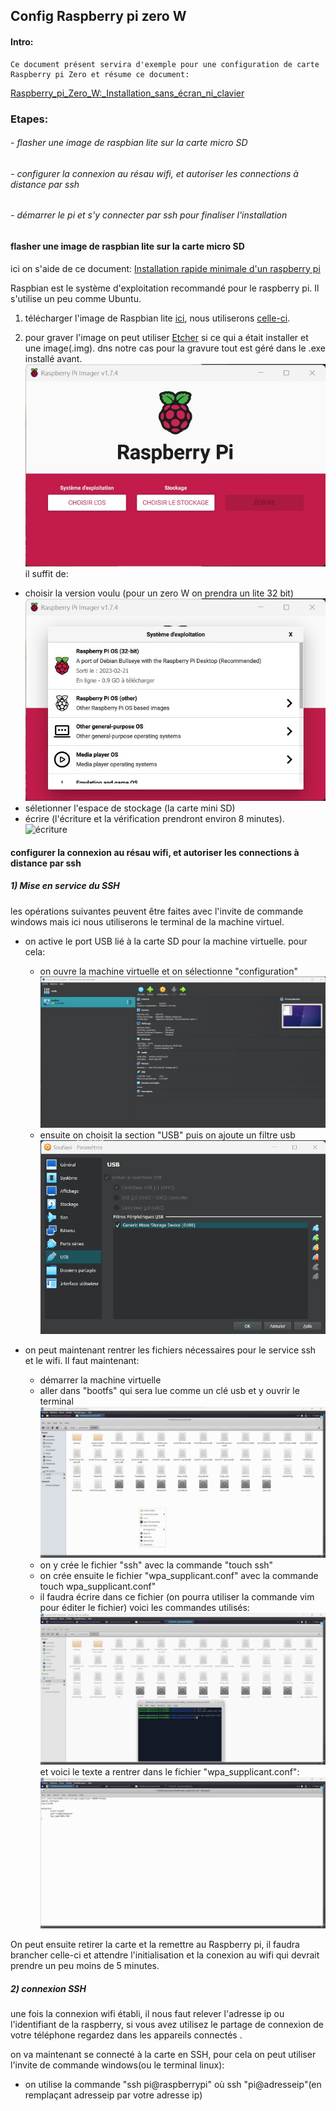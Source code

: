 ## Config Raspberry pi zero W

#### Intro:
    Ce document présent servira d'exemple pour une configuration de carte Raspberry pi Zero et résume ce document:
 [Raspberry_pi_Zero_W:_Installation_sans_écran_ni_clavier](https://thedatafrog.com/fr/articles/raspberry-pi-zero-headless-install/)

### Etapes:
###### - flasher une image de raspbian lite sur la carte micro SD
###### - configurer la connexion au résau wifi, et autoriser les connections à distance par ssh
###### - démarrer le pi et s'y connecter par ssh pour finaliser l'installation

####  flasher une image de raspbian lite sur la carte micro SD
ici on s'aide de ce document: [Installation rapide minimale d'un raspberry pi](https://thedatafrog.com/fr/articles/minimal-install-raspberry-pi/)

Raspbian est le système d'exploitation recommandé pour le raspberry pi. Il s'utilise un peu comme Ubuntu.

1) télécharger l'image de Raspbian lite [ici](https://www.raspberrypi.com/software/), nous utiliserons [celle-ci](liensgithub).

2) pour graver l'image on peut utiliser [Etcher](https://www.balena.io/etcher) si ce qui a était installer et une image(.img).
dns notre cas pour la gravure tout est géré dans le .exe installé avant.
![imager](https://github.com/YOUSSNDR/PolySnake/blob/4ac6e7a7b111ad55d9ccb3da3fdd20d2143687f6/Raspberry%20pi/Raspberry%20pi%20zero%20config/aide%20images/rasberrypi_imager.jpg)
il suffit de:
- choisir la version voulu (pour un zero W on prendra un lite 32 bit) ![os selection](https://github.com/YOUSSNDR/PolySnake/blob/4ac6e7a7b111ad55d9ccb3da3fdd20d2143687f6/Raspberry%20pi/Raspberry%20pi%20zero%20config/aide%20images/os%20selection.jpg)
- séletionner l'espace de stockage (la carte mini SD)
- écrire (l'écriture et la vérification prendront environ 8 minutes).![écriture](https://github.com/YOUSSNDR/PolySnake/blob/4ac6e7a7b111ad55d9ccb3da3fdd20d2143687f6/Raspberry%20pi/Raspberry%20pi%20zero%20config/aide%20images/%C3%A9criture.jpg)

#### configurer la connexion au résau wifi, et autoriser les connections à distance par ssh

##### 1) Mise en service du SSH
les opérations suivantes peuvent être faites avec l'invite de commande windows mais ici nous utiliserons le terminal de la machine virtuel.

- on active le port USB lié à la carte SD pour la machine virtuelle.
    pour cela:
    - on ouvre la machine virtuelle et on sélectionne "configuration" ![MV](https://github.com/YOUSSNDR/PolySnake/blob/4ac6e7a7b111ad55d9ccb3da3fdd20d2143687f6/Raspberry%20pi/Raspberry%20pi%20zero%20config/aide%20images/machine_virtuelle.jpg)
    - ensuite on choisit la section "USB" puis on ajoute un filtre usb ![port usb](https://github.com/YOUSSNDR/PolySnake/blob/4ac6e7a7b111ad55d9ccb3da3fdd20d2143687f6/Raspberry%20pi/Raspberry%20pi%20zero%20config/aide%20images/ajout_d_un_port_usb.jpg)

- on peut maintenant rentrer les fichiers nécessaires pour le service ssh et le wifi.
    Il faut maintenant:
    - démarrer la machine virtuelle
    - aller dans "bootfs" qui sera lue comme un clé usb et y ouvrir le terminal ![ouverture du terminal](https://github.com/YOUSSNDR/PolySnake/blob/4ac6e7a7b111ad55d9ccb3da3fdd20d2143687f6/Raspberry%20pi/Raspberry%20pi%20zero%20config/aide%20images/ouverture%20de%20terminal.jpg)
    - on y crée le fichier "ssh" avec la commande "touch ssh"
    - on crée ensuite le fichier "wpa_supplicant.conf" avec la commande touch wpa_supplicant.conf"
    - il faudra écrire dans ce fichier (on pourra utiliser la commande vim pour éditer le fichier)
    voici les commandes utilisés: ![command](https://github.com/YOUSSNDR/PolySnake/blob/4ac6e7a7b111ad55d9ccb3da3fdd20d2143687f6/Raspberry%20pi/Raspberry%20pi%20zero%20config/aide%20images/commandes%20terminal.jpg)
    et voici le texte a rentrer dans le fichier "wpa_supplicant.conf": ![wpa config](https://github.com/YOUSSNDR/PolySnake/blob/4ac6e7a7b111ad55d9ccb3da3fdd20d2143687f6/Raspberry%20pi/Raspberry%20pi%20zero%20config/aide%20images/wpa_supplicant_config.jpg)

On peut ensuite retirer la carte et la remettre au Raspberry pi, il faudra brancher celle-ci et attendre l'initialisation et la conexion au wifi qui devrait prendre un peu moins de 5 minutes.

##### 2) connexion SSH

une fois la connexion wifi établi, il nous faut relever l'adresse ip ou l'identifiant de la raspberry, si vous avez utilisez le partage de connexion de votre téléphone regardez dans les appareils connectés []().

on va maintenant se connecté à la carte en SSH, pour cela on peut utiliser l'invite de commande windows(ou le terminal linux):
- on utilise la commande "ssh pi@raspberrypi" où ssh "pi@adresseip"(en remplaçant adresseip par votre adresse ip)